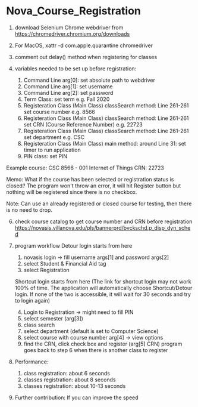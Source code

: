 # Nova_Course_Registration

1. download Selenium Chrome webdriver from https://chromedriver.chromium.org/downloads
3. For MacOS, 
   xattr -d com.apple.quarantine chromedriver
4. comment out delay() method when registering for classes
5. variables needed to be set up before registration:

    1) Command Line arg[0]: set absolute path to webdriver
    2) Command Line arg[1]: set username
    3) Command Line arg[2]: set password 
    4) Term Class: set term e.g. Fall 2020
    5) Registeration Class (Main Class) classSearch method: Line 261-261 set course number e.g. 8566 
    6) Registeration Class (Main Class) classSearch method: Line 261-261 set CRN (Course Reference Number) e.g. 22723
    7) Registeration Class (Main Class) classSearch method: Line 261-261 set department e.g. CSC
    8) Registeration Class (Main Class) main method: around Line 31: set timer to run application
    9) PIN class: set PIN

Example course: CSC 8566 - 001 Internet of Things CRN: 22723

Memo: What if the course has been selected or registration status is closed?
      The program won't throw an error, it will hit Register button
      but nothing will be registered since there is no checkbox.
      
Note: Can use an already registered or closed course for testing, then there is no need to drop.

6. check course catalog to get course number and CRN before registration
   https://novasis.villanova.edu/pls/bannerprd/bvckschd.p_disp_dyn_sched

7. program workflow
     Detour login starts from here
     1) novasis login -> fill username args[1] and password args[2]
     2) select Student & Financial Aid tag
     3) select Registration
     
     Shortcut login starts from here (The link for shortcut login may not work 100% of time. 
     The application will automatically choose Shortcut/Detour login. 
     If none of the two is accessible, it will wait for 30 seconds and try to login again)
     
     4) Login to Registration -> might need to fill PIN
     5) select semester (arg[3])
     6) class search
     7) select department (default is set to Computer Science)
     8) select course with course number arg[4] -> view options
     9) find the CRN, click check box and register (arg[5] CRN)
     program goes back to step 6 when there is another class to register
     
8. Performance:
    1) class registration: about 6 seconds
    2) classes registration: about 8 seconds
    3) classes registration: about 10-13 seconds

9. Further contribution:
   If you can improve the speed
